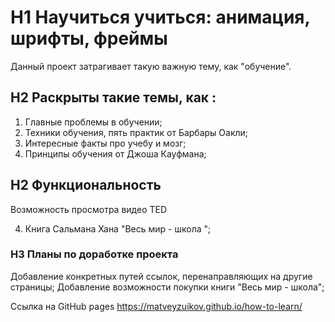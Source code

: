 # H1 Научиться учиться: анимация, шрифты, фреймы

Данный проект затрагивает такую важную тему, как "обучение".

## H2 Раскрыты такие темы, как :
1. Главные проблемы в обучении;
2. Техники обучения, пять практик от Барбары Оакли;
3. Интересные факты про учебу и мозг;
4. Принципы обучения от Джоша Кауфмана;

## H2 Функциональность

Возможность просмотра видео TED

4. Книга Сальмана Хана "Весь мир - школа ";

### H3 Планы по доработке проекта

Добавление конкретных путей ссылок, перенаправляющих на другие страницы;
Добавление возможности покупки книги "Весь мир - школа";

Ссылка на GitHub pages https://matveyzuikov.github.io/how-to-learn/
